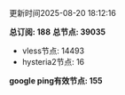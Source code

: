 更新时间2025-08-20 18:12:16

**总订阅: 188**
**总节点: 39035**
- vless节点: 14493
- hysteria2节点: 16

**google ping有效节点: 155**
